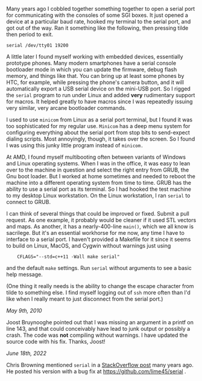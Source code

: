 Many years ago I cobbled together something together to open a serial port
for communicating with the consoles of some SGI boxes.  It just opened
a device at a particular baud rate, hooked my terminal to the serial
port, and got out of the way.  Ran it something like the following,
then pressing tilde then period to exit.

```
serial /dev/tty01 19200
```

A little later I found myself working with embedded devices, essentially
prototype phones.   Many modern smartphones have a serial console
bootloader mode in which you can update the firmware, debug flash
memory, and things like that.  You can bring up at least some phones
by HTC, for example, while pressing the phone's camera button, and it
will automatically export a USB serial device on the mini-USB port.
So I rigged the `serial` program to run under Linux and added **very**
rudimentary support for macros.  It helped greatly to have macros since
I was repeatedly issuing very similar, very arcane bootloader commands.

I used to use `minicom` from Linux as a serial port terminal, but I found
it was too sophisticated for my regular use.  `Minicom` has a deep menu
system for configuring everything about the serial port from stop bits
to send-expect dialing scripts.  Most annoyingly, though, it takes over
the screen.  So I found I was using this junky little program instead of
`minicom.`

At AMD, I found myself multibooting often between variants of Windows
and Linux operating systems.  When I was in the office, it was easy to
lean over to the machine in question and select the right entry from
GRUB, the Gnu boot loader.  But I worked at home sometimes and needed to
reboot the machine into a different operating system from time to time.
GRUB has the ability to use a serial port as its terminal. So I had
hooked the test machine to my desktop Linux workstation.  On the Linux
workstation, I ran `serial` to connect to GRUB.

I can think of several things that could be improved or fixed.  Submit a
pull request.  As one example, it probably would be cleaner if it used
STL vectors and maps.  As another, it has a nearly-400-line `main()`,
which we all know is sacrilege.  But it's an essential workhorse
for me now, any time I have to interface to a serial port.  I haven't
provided a Makefile for it since it seems to build on Linux, MacOS,
and Cygwin without warnings just using
```
    CFLAGS="--std=c++11 -Wall make serial"
```
and the default `make` settings.  Run `serial` without arguments to see
a basic help message.

(One thing it really needs is the ability to change the escape character
from tilde to something else.  I find myself logging out of `ssh` more
often than I'd like when I really meant to just disconnect from the
serial port.)

*May 9th, 2010*

Joost Bruynooghe pointed out that I was missing an argument in a printf
on line 143, and that could conceivably have lead to junk output or
possibly a crash.  The code was **not** compiling without warnings.
I have updated the source code with his fix.  Thanks, Joost!

*June 18th, 2022*

Chris Browning mentioned `serial` in a
[StackOverflow post](https://stackoverflow.com/a/43925904)
many years ago.  He posted his version with a bug fix at
https://github.com/lime45/serial .
